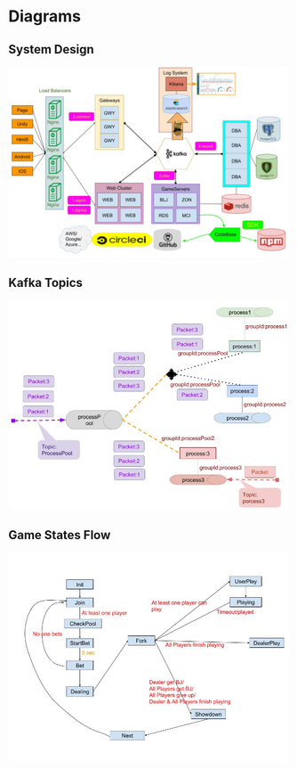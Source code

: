 # Diagrams



## System Design

![](.gitbook/assets/system-design-3%20%281%29.jpg)

## Kafka Topics

![](.gitbook/assets/kafka-topics-organize-2.jpg)

## Game States Flow

![](.gitbook/assets/blj-state-diagram.jpg)



